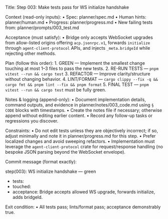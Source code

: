 Title: Step 003: Make tests pass for WS initialize handshake

Context (read-only inputs):
    • Spec: planner/spec.md
    • Human hints: planner/human.md
    • Progress: planner/progress.md
    • New failing tests from: planner/prompts/003_test.md

Acceptance (must satisfy):
    • Bridge only accepts WebSocket upgrades from allow-listed origins offering `acp.jsonrpc.v1`, forwards `initialize` through `agent-client-protocol` APIs, and injects `_meta.bridgeId` while rejecting other methods.

Plan (follow this order):
    1. GREEN — Implement the smallest change touching at most 1–3 files to pass the new tests.
    2. RE-RUN TESTS — `pnpm vitest --run && cargo test`
    3. REFACTOR — Improve clarity/structure without changing behavior.
    4. LINT/FORMAT — `cargo clippy --fix -q && cargo fmt && pnpm lint --fix && pnpm format`
    5. FINAL TEST — `pnpm vitest --run && cargo test` must be fully green.

Notes & logging (append-only):
    • Document implementation details, command outputs, and evidence in planner/notes/003_code.md using `§ CODE` blocks with timestamps.
    • Create the notes file if necessary; otherwise append without editing earlier content.
    • Record any follow-up tasks or regressions you discover.

Constraints:
    • Do not edit tests unless they are objectively incorrect; if so, adjust minimally and note it in planner/progress.md for this step.
    • Prefer localized changes and avoid sweeping refactors.
    • Implementation must leverage the `agent-client-protocol` crate for request/response handling (no bespoke JSON parsing beyond the WebSocket envelope).

Commit message (format exactly):

step(003): WS initialize handshake — green

- tests: <list failing test names>
- touched: <files>
- acceptance: Bridge accepts allowed WS upgrade, forwards initialize, adds bridgeId.

Exit condition:
    • All tests pass; lints/format pass; acceptance demonstrably true.
